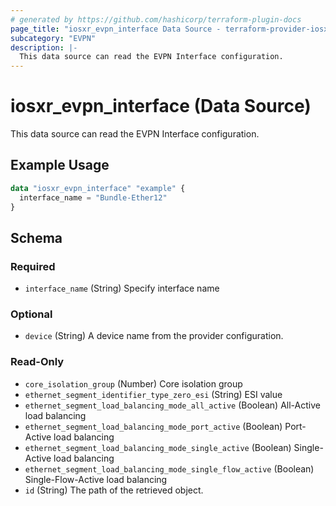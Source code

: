 ```yaml
---
# generated by https://github.com/hashicorp/terraform-plugin-docs
page_title: "iosxr_evpn_interface Data Source - terraform-provider-iosxr"
subcategory: "EVPN"
description: |-
  This data source can read the EVPN Interface configuration.
---
```


# iosxr_evpn_interface (Data Source)

This data source can read the EVPN Interface configuration.

## Example Usage

```terraform
data "iosxr_evpn_interface" "example" {
  interface_name = "Bundle-Ether12"
}
```

<!-- schema generated by tfplugindocs -->
## Schema

### Required

- `interface_name` (String) Specify interface name

### Optional

- `device` (String) A device name from the provider configuration.

### Read-Only

- `core_isolation_group` (Number) Core isolation group
- `ethernet_segment_identifier_type_zero_esi` (String) ESI value
- `ethernet_segment_load_balancing_mode_all_active` (Boolean) All-Active load balancing
- `ethernet_segment_load_balancing_mode_port_active` (Boolean) Port-Active load balancing
- `ethernet_segment_load_balancing_mode_single_active` (Boolean) Single-Active load balancing
- `ethernet_segment_load_balancing_mode_single_flow_active` (Boolean) Single-Flow-Active load balancing
- `id` (String) The path of the retrieved object.
